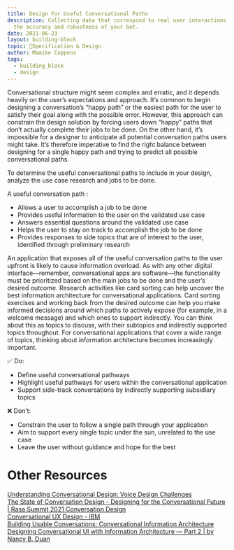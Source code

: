 ```yaml
---
title: Design For Useful Conversational Paths
description: Collecting data that correspond to real user interactions improve
  the accuracy and robustness of your bot.
date: 2021-06-23
layout: building-block
topic: 📐Specification & Design
author: Maaike Coppens
tags:
  - building_block
  - design
---
```

Conversational structure might seem complex and erratic, and it depends heavily on the user’s expectations and approach. It’s common to begin designing a conversation’s “happy path” or the easiest path for the user to satisfy their goal along with the possible error. However, this approach can constrain the design solution by forcing users down “happy” paths that don’t actually complete their jobs to be done. On the other hand, it’s impossible for a designer to anticipate all potential conversation paths users might take.  It’s therefore imperative to find the right balance between designing for a single happy path and trying to predict all possible conversational paths.

To determine the useful conversational paths to include in your  design, analyze the use case research and jobs to be done. 

A useful conversation path :

* Allows a user to accomplish a job to be done
* Provides useful information to the user on the validated use case
* Answers essential questions around the validated use case
* Helps the user to stay on track to accomplish the job to be done
* Provides responses to side topics that are of interest to the user, identified through preliminary research

An application that exposes all of the useful conversation paths to the user upfront  is likely to cause information overload. As with any other digital interface—remember, conversational apps are software—the functionality must be prioritized based on the main jobs to be done and the user’s desired outcome. Research activities like card sorting can help uncover the best information architecture for  conversational applications. Card sorting exercises and working back from the desired outcome can help you make informed decisions around which paths to actively expose (for example, in a welcome message) and which ones to support indirectly. You can think about this as topics to discuss, with their subtopics and indirectly supported topics throughout. For conversational applications that cover a wide range of topics, thinking about information architecture becomes increasingly important.

✅ Do:  

* Define useful conversational pathways
* Highlight useful pathways for users within the conversational application
* Support side-track conversations by indirectly supporting subsidiary topics

 ❌ Don’t:  

* Constrain the user to follow a single path through your application
* Aim to support every single topic under the sun, unrelated to the use case
* Leave the user without guidance and hope for the best

# Other Resources

[Understanding Conversational Design: Voice Design Challenges](https://developer.amazon.com/en-US/alexa/alexa-skills-kit/get-deeper/tutorials-code-samples/build-multi-turn-skills-with-alexa-conversations/module-1)\
[The State of Conversation Design - Designing for the Conversational Future | Rasa Summit 2021
Conversation Design](https://www.youtube.com/watch?v=usr-klyQjyM)\
[Conversational UX Design - IBM](https://researcher.watson.ibm.com/researcher/view_group.php?id=8426)\
[Building Usable Conversations: Conversational Information Architecture](https://dev.acquia.com/blog/building-usable-conversations-conversational-information-architecture)\
[Designing Conversational UI with Information Architecture — Part 2 | by Nancy B. Duan](https://chatbotsmagazine.com/designing-conversational-ui-with-information-architecture-part-2-f636dea4cbd0#.lm9dqiq0n)
